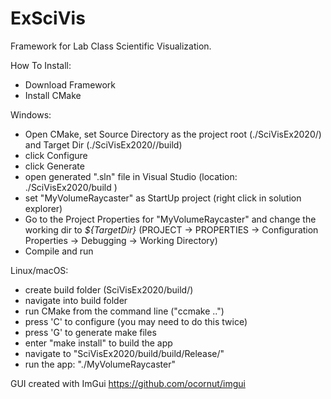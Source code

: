 ExSciVis
========

Framework for Lab Class Scientific Visualization.

How To Install:
* Download Framework
* Install CMake

Windows:
* Open CMake, set Source Directory as the project root (./SciVisEx2020/) and Target Dir (./SciVisEx2020//build)
* click Configure 
* click Generate
* open generated ".sln" file in Visual Studio (location: ./SciVisEx2020/build )
* set "MyVolumeRaycaster" as StartUp project (right click in solution explorer)
* Go to the Project Properties for "MyVolumeRaycaster" and change the working dir to *${TargetDir}* (PROJECT -> PROPERTIES -> Configuration Properties -> Debugging -> Working Directory)
* Compile and run

Linux/macOS:
* create build folder (SciVisEx2020/build/)
* navigate into build folder
* run CMake from the command line ("ccmake ..")
* press 'C' to configure (you may need to do this twice)
* press 'G' to generate make files
* enter "make install" to build the app
* navigate to "SciVisEx2020/build/build/Release/"
* run the app: "./MyVolumeRaycaster"
 

GUI created with ImGui
https://github.com/ocornut/imgui
